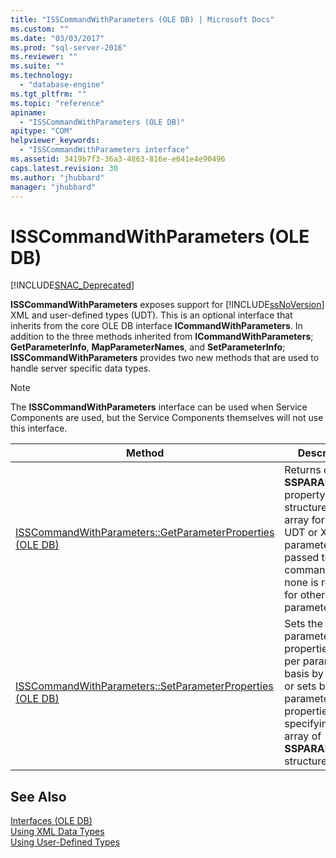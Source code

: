 ```yaml
---
title: "ISSCommandWithParameters (OLE DB) | Microsoft Docs"
ms.custom: ""
ms.date: "03/03/2017"
ms.prod: "sql-server-2016"
ms.reviewer: ""
ms.suite: ""
ms.technology: 
  - "database-engine"
ms.tgt_pltfrm: ""
ms.topic: "reference"
apiname: 
  - "ISSCommandWithParameters (OLE DB)"
apitype: "COM"
helpviewer_keywords: 
  - "ISSCommandWithParameters interface"
ms.assetid: 3419b7f3-36a3-4863-816e-e641e4e90496
caps.latest.revision: 30
ms.author: "jhubbard"
manager: "jhubbard"
---
```

# ISSCommandWithParameters (OLE DB)
[!INCLUDE[SNAC_Deprecated](../../relational-databases/extended-stored-procedures-reference/includes/snac-deprecated.md)]

  **ISSCommandWithParameters** exposes support for [!INCLUDE[ssNoVersion](../../advanced-analytics/r-services/includes/ssnoversion-md.md)] XML and user-defined types (UDT). This is an optional interface that inherits from the core OLE DB interface **ICommandWithParameters**. In addition to the three methods inherited from **ICommandWithParameters**; **GetParameterInfo**, **MapParameterNames**, and **SetParameterInfo**; **ISSCommandWithParameters** provides two new methods that are used to handle server specific data types.  
  
> [!NOTE]  
>  The **ISSCommandWithParameters** interface can be used when Service Components are used, but the Service Components themselves will not use this interface.  
  
|Method|Description|  
|------------|-----------------|  
|[ISSCommandWithParameters::GetParameterProperties &#40;OLE DB&#41;](../../relational-databases/native-client-ole-db-interfaces/isscommandwithparameters-getparameterproperties-ole-db.md)|Returns one **SSPARAMPROPS** property set structure in the array for each UDT or XML parameter passed to the command, but none is returned for other types of parameters.|  
|[ISSCommandWithParameters::SetParameterProperties &#40;OLE DB&#41;](../../relational-databases/native-client-ole-db-interfaces/isscommandwithparameters-setparameterproperties-ole-db.md)|Sets the parameter properties on a per parameter basis by ordinal, or sets bulk parameter properties by specifying an array of **SSPARAMPROPS** structures.|  
  
## See Also  
 [Interfaces &#40;OLE DB&#41;](../Topic/Interfaces%20\(OLE%20DB\).md)   
 [Using XML Data Types](../../relational-databases/native-client/features/using-xml-data-types.md)   
 [Using User-Defined Types](../../relational-databases/native-client/features/using-user-defined-types.md)  
  
  